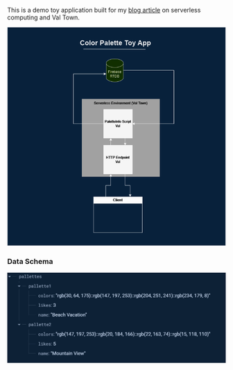 This is a demo toy application built for my [blog article](https://medium.com/@parthipannatkunam/demystifying-serverless-computing-with-val-town-559f37f8d1f3) on serverless computing and Val Town.

![toy app architecture](./docs/app_arch.png)

### Data Schema
![data schema](./docs/schema.png)